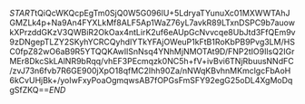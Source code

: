 $START$tQiQcWKQcpEgTm0SjQ0W5G096lU+5LdryaTYunuXc01MXWWTAhJGMZLk4p+Na9An4FYXLkMf8ALF5Ap1WaZ76yL7avkR89LTxnDSPC9b7auowkXPrzddGKzV3QWBiR2OkOax4ntLirK2uf6eAUpGcNvvcqe8UbJtd3FfQEm9v9zDNgepTLZY2SKyhYCRCQyhdIYTkYFAjOWeuP1kFtB1RoKbPB9Pvg3LM/HSC0fpZ82wO6aB9R5YTQQKAwIlSnNsq4YNhMjNMOTAt9D/FNP2tIO9IlsQ2IGrMEr8DkcSkLAlNR9bRqq/vhEF3PEcmqzk0NC5h+fV+ivBvi6TNjRbuusNNdFC/zvJ73n6fvb7R6GE900jXpO18qfMC2Ihh90Za/nNWqKBvhnMKmclgcFbAoH6kCvUHjBk+/yoIwFxyPoaOgmqwsAB7fOPGsFmSFY92egG25oDL4XgMoDqgSfZKQ==$END$